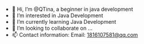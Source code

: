 - 👋 Hi, I’m @QTina, a beginner in java development
- 👀 I’m interested in Java Development
- 🌱 I’m currently learning Java Development
- 💞️ I’m looking to collaborate on ...
- 📫 Contact information: Email: 1816107581@qq.com

<!---
QTina/QTina is a ✨ special ✨ repository because its `README.md` (this file) appears on your GitHub profile.
You can click the Preview link to take a look at your changes.
--->
